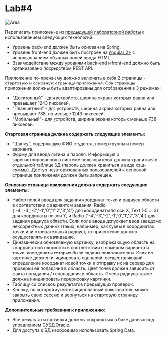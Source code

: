 # Lab#4

![Area](https://i.imgur.com/e7PHCPE.png)

Переписать приложение из [предыдущей лабораторной работы](#lab3) с использованием следующих технологий:

*   Уровень back-end должен быть основан на Spring.
*   Уровень front-end должен быть построен на [Angular 2+](https://angular.io) с использованием обычных полей ввода HTML
*   Взаимодействие между уровнями back-end и front-end должно быть организовано посредством REST API.

Приложение по-прежнему должно включать в себя 2 страницы - стартовую и основную страницу приложения. Обе страницы приложения должны быть адаптированы для отображения в 3 режимах:

*   "Десктопный" - для устройств, ширина экрана которых равна или превышает 1243 пикселей.
*   "Планшетный" - для устройств, ширина экрана которых равна или превышает 738, но меньше 1243 пикселей.
*   "Мобильный"- для устройств, ширина экрана которых меньше 738 пикселей.

**Стартовая страница должна содержать следующие элементы:**

*   "Шапку", содержащую ФИО студента, номер группы и номер варианта.
*   Форму для ввода логина и пароля. Информация о зарегистрированных в системе пользователях должна храниться в отдельной таблице БД (пароль должен храниться в виде хэш-суммы). Доступ неавторизованных пользователей к основной странице приложения должен быть запрещён.

**Основная страница приложения должна содержать следующие элементы:**

*   Набор полей ввода для задания координат точки и радиуса области в соответствии с вариантом задания: Radio {'-4','-3','-2','-1','0','1','2','3','4'} для координаты по оси X, Text (-5 ... 3) для координаты по оси Y, и Radio {'-4','-3','-2','-1','0','1','2','3','4'} для задания радиуса области. Если поле ввода допускает ввод заведомо некорректных данных (таких, например, как буквы в координатах точки или отрицательный радиус), то приложение должно осуществлять их валидацию.
*   Динамически обновляемую картинку, изображающую область на координатной плоскости в соответствии с номером варианта и точки, координаты которых были заданы пользователем. Клик по картинке должен инициировать сценарий, осуществляющий определение координат новой точки и отправку их на сервер для проверки её попадания в область. Цвет точек должен зависить от факта попадания / непопадания в область. Смена радиуса также должна инициировать перерисовку картинки.
*   Таблицу со списком результатов предыдущих проверок.
*   Кнопку, по которой аутентифицированный пользователь может закрыть свою сессию и вернуться на стартовую страницу приложения.

**Дополнительные требования к приложению:**

*   Все результаты проверки должны сохраняться в базе данных под управлением СУБД Oracle.
*   Для доступа к БД необходимо использовать Spring Data.
